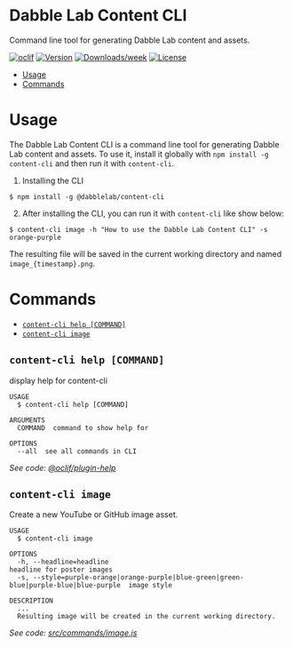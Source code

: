 Dabble Lab Content CLI
===========

Command line tool for generating Dabble Lab content and assets.

[![oclif](https://img.shields.io/badge/cli-oclif-brightgreen.svg)](https://oclif.io)
[![Version](https://img.shields.io/npm/v/content-cli.svg)](https://npmjs.org/package/content-cli)
[![Downloads/week](https://img.shields.io/npm/dw/content-cli.svg)](https://npmjs.org/package/content-cli)
[![License](https://img.shields.io/npm/l/content-cli.svg)](https://github.com/dabblelab/content-cli/blob/master/package.json)

<!-- toc -->
* [Usage](#usage)
* [Commands](#commands)
<!-- tocstop -->
# Usage
<!-- usage -->
The Dabble Lab Content CLI is a command line tool for generating Dabble Lab content and assets. To use it, install it globally with `npm install -g content-cli` and then run it with `content-cli`.

1. Installing the CLI
  ```sh-session
  $ npm install -g @dabblelab/content-cli
  ```
2. After installing the CLI, you can run it with `content-cli` like show below:
  ```
  $ content-cli image -h "How to use the Dabble Lab Content CLI" -s orange-purple
  ```
The resulting file will be saved in the current working directory and named `image_{timestamp}.png`.
<!-- usagestop -->
# Commands
<!-- commands -->
* [`content-cli help [COMMAND]`](#content-cli-help-command)
* [`content-cli image`](#content-cli-image)

## `content-cli help [COMMAND]`

display help for content-cli

```
USAGE
  $ content-cli help [COMMAND]

ARGUMENTS
  COMMAND  command to show help for

OPTIONS
  --all  see all commands in CLI
```

_See code: [@oclif/plugin-help](https://github.com/oclif/plugin-help/blob/v3.2.2/src/commands/help.ts)_

## `content-cli image`

Create a new YouTube or GitHub image asset.

```
USAGE
  $ content-cli image

OPTIONS
  -h, --headline=headline                                                                headline for poster images
  -s, --style=purple-orange|orange-purple|blue-green|green-blue|purple-blue|blue-purple  image style

DESCRIPTION
  ...
  Resulting image will be created in the current working directory.
```

_See code: [src/commands/image.js](https://github.com/dabblelab/content-cli/blob/v1.0.1-alpha.1/src/commands/image.js)_
<!-- commandsstop -->
